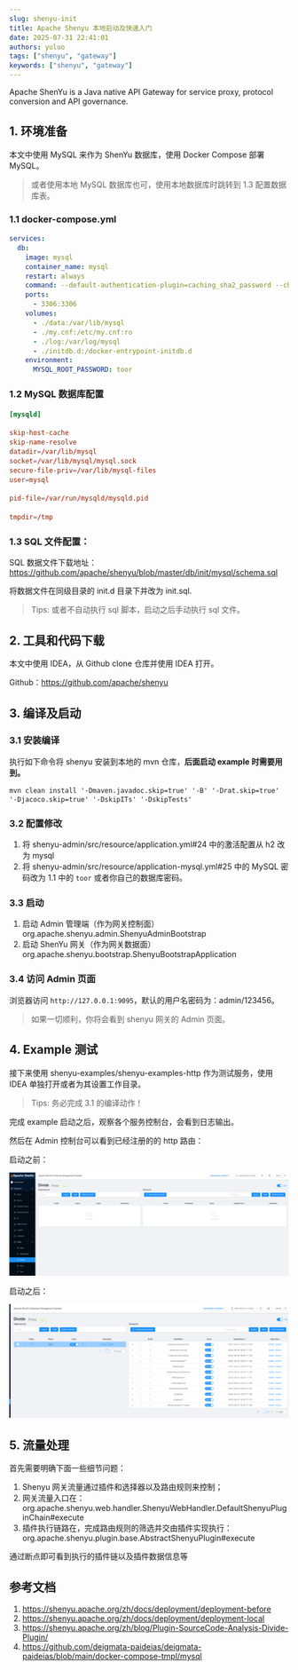 ```yaml
---
slug: shenyu-init
title: Apache Shenyu 本地启动及快速入门
date: 2025-07-31 22:41:01
authors: yuluo
tags: ["shenyu", "gateway"]
keywords: ["shenyu", "gateway"]
---
```


Apache ShenYu is a Java native API Gateway for service proxy, protocol conversion and API governance.

<!-- truncate -->

## 1. 环境准备

本文中使用 MySQL 来作为 ShenYu 数据库，使用 Docker Compose 部署 MySQL。

> 或者使用本地 MySQL 数据库也可，使用本地数据库时跳转到 1.3 配置数据库表。

### 1.1 docker-compose.yml

```yml
services:
  db:
    image: mysql
    container_name: mysql
    restart: always
    command: --default-authentication-plugin=caching_sha2_password --character-set-server=utf8mb4 --collation-server=utf8mb4_unicode_ci --explicit_defaults_for_timestamp=true --lower_case_table_names=1 --max_allowed_packet=128M;
    ports:
      - 3306:3306
    volumes:
      - ./data:/var/lib/mysql
      - ./my.cnf:/etc/my.cnf:ro
      - ./log:/var/log/mysql
      - ./initdb.d:/docker-entrypoint-initdb.d
    environment:
      MYSQL_ROOT_PASSWORD: toor
```

### 1.2 MySQL 数据库配置

```conf
[mysqld]

skip-host-cache
skip-name-resolve
datadir=/var/lib/mysql
socket=/var/lib/mysql/mysql.sock
secure-file-priv=/var/lib/mysql-files
user=mysql

pid-file=/var/run/mysqld/mysqld.pid

tmpdir=/tmp
```

### 1.3 SQL 文件配置：

SQL 数据文件下载地址：https://github.com/apache/shenyu/blob/master/db/init/mysql/schema.sql

将数据文件在同级目录的 init.d 目录下并改为 init.sql.

> Tips: 或者不自动执行 sql 脚本，启动之后手动执行 sql 文件。

## 2. 工具和代码下载

本文中使用 IDEA，从 Github clone 仓库并使用 IDEA 打开。

Github：https://github.com/apache/shenyu

## 3. 编译及启动

### 3.1 安装编译

执行如下命令将 shenyu 安装到本地的 mvn 仓库，**后面启动 example 时需要用到。**

```shell
mvn clean install '-Dmaven.javadoc.skip=true' '-B' '-Drat.skip=true' '-Djacoco.skip=true' '-DskipITs' '-DskipTests'
```

### 3.2 配置修改

1. 将 shenyu-admin/src/resource/application.yml#24 中的激活配置从 h2 改为 mysql
2. 将 shenyu-admin/src/resource/application-mysql.yml#25 中的 MySQL 密码改为 1.1 中的 `toor` 或者你自己的数据库密码。

### 3.3 启动

1. 启动 Admin 管理端（作为网关控制面） org.apache.shenyu.admin.ShenyuAdminBootstrap
2. 启动 ShenYu 网关（作为网关数据面）org.apache.shenyu.bootstrap.ShenyuBootstrapApplication

### 3.4 访问 Admin 页面

浏览器访问 `http://127.0.0.1:9095`，默认的用户名密码为：admin/123456。

> 如果一切顺利，你将会看到 shenyu 网关的 Admin 页面。

## 4. Example 测试

接下来使用 shenyu-examples/shenyu-examples-http 作为测试服务，使用 IDEA 单独打开或者为其设置工作目录。

> Tips: 务必完成 3.1 的编译动作！

完成 example 启动之后，观察各个服务控制台，会看到日志输出。

然后在 Admin 控制台可以看到已经注册的的 http 路由：

启动之前：

![路由未注册](/img/apache/shenyu/image2.png)

启动之后：

![路由注册成功](/img/apache/shenyu/image1.png)

## 5. 流量处理

首先需要明确下面一些细节问题：

1. Shenyu 网关流量通过插件和选择器以及路由规则来控制；
2. 网关流量入口在：org.apache.shenyu.web.handler.ShenyuWebHandler.DefaultShenyuPluginChain#execute
3. 插件执行链路在，完成路由规则的筛选并交由插件实现执行：org.apache.shenyu.plugin.base.AbstractShenyuPlugin#execute

通过断点即可看到执行的插件链以及插件数据信息等

## 参考文档

1. https://shenyu.apache.org/zh/docs/deployment/deployment-before
2. https://shenyu.apache.org/zh/docs/deployment/deployment-local
3. https://shenyu.apache.org/zh/blog/Plugin-SourceCode-Analysis-Divide-Plugin/
4. https://github.com/deigmata-paideias/deigmata-paideias/blob/main/docker-compose-tmpl/mysql
